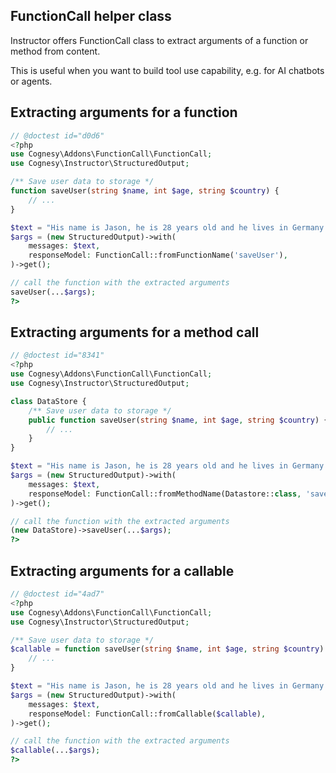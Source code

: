 ## FunctionCall helper class

Instructor offers FunctionCall class to extract arguments of a function
or method from content.

This is useful when you want to build tool use capability, e.g. for AI
chatbots or agents.



## Extracting arguments for a function

```php
// @doctest id="d0d6"
<?php
use Cognesy\Addons\FunctionCall\FunctionCall;
use Cognesy\Instructor\StructuredOutput;

/** Save user data to storage */
function saveUser(string $name, int $age, string $country) {
    // ...
}

$text = "His name is Jason, he is 28 years old and he lives in Germany.";
$args = (new StructuredOutput)->with(
    messages: $text,
    responseModel: FunctionCall::fromFunctionName('saveUser'),
)->get();

// call the function with the extracted arguments
saveUser(...$args);
?>
```



## Extracting arguments for a method call

```php
// @doctest id="8341"
<?php
use Cognesy\Addons\FunctionCall\FunctionCall;
use Cognesy\Instructor\StructuredOutput;

class DataStore {
    /** Save user data to storage */
    public function saveUser(string $name, int $age, string $country) {
        // ...
    }
}

$text = "His name is Jason, he is 28 years old and he lives in Germany.";
$args = (new StructuredOutput)->with(
    messages: $text,
    responseModel: FunctionCall::fromMethodName(Datastore::class, 'saveUser'),
)->get();

// call the function with the extracted arguments
(new DataStore)->saveUser(...$args);
?>
```



## Extracting arguments for a callable

```php
// @doctest id="4ad7"
<?php
use Cognesy\Addons\FunctionCall\FunctionCall;
use Cognesy\Instructor\StructuredOutput;

/** Save user data to storage */
$callable = function saveUser(string $name, int $age, string $country) {
    // ...
}

$text = "His name is Jason, he is 28 years old and he lives in Germany.";
$args = (new StructuredOutput)->with(
    messages: $text,
    responseModel: FunctionCall::fromCallable($callable),
)->get();

// call the function with the extracted arguments
$callable(...$args);
?>
```
